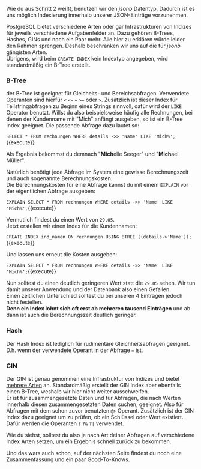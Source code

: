 
Wie du aus Schritt 2 weißt, benutzen wir den _jsonb_ Datentyp. Dadurch ist es uns möglich Indexierung innerhalb unserer JSON-Einträge vorzunehmen.

PostgreSQL bietet verschiedene Arten oder gar Infrastrukturen von Indizes für jeweils verschiedene Aufgabenfelder an.
Dazu gehören B-Trees, Hashes, GINs und noch ein Paar mehr. Alle hier zu erklären würde leider den Rahmen sprengen. Deshalb beschränken wir uns auf die für _jsonb_ gängisten Arten.  
Übrigens, wird beim `CREATE INDEX` kein Indextyp angegeben, wird standardmäßig ein B-Tree erstellt.

### B-Tree
der B-Tree ist geeignet für Gleicheits- und Bereichsabfragen. Verwendete Operanten sind hierfür `<` `<=` `=` `>=` oder `>`. Zusätzlich ist dieser Index für Teilstringabfragen zu Beginn eines Strings sinnvoll, dafür wird der `LIKE` Operator benutzt.
Willst du also beispielsweise häufig alle Rechnungen, bei denen der Kundenname mit "Mich" anfängt ausgeben, so ist ein B-Tree Index geeignet. Die passende Abfrage dazu lautet so:

`SELECT * FROM rechnungen WHERE details ->> 'Name' LIKE 'Mich%';`{{execute}}

Als Ergebnis bekommst du demnach "**Mich**elle Seeger" und "**Mich**ael Müller".

Natürlich benötigt jede Abfrage im System eine gewisse Berechnungszeit und auch sogenannte Berechnungskosten.  
Die Berechnungskosten für eine Abfrage kannst du mit einem `EXPLAIN` vor der eigentlichen Abfrage ausgeben:  

`EXPLAIN SELECT * FROM rechnungen WHERE details ->> 'Name' LIKE 'Mich%';`{{execute}}

Vermutlich findest du einen Wert von `29.05`.   
Jetzt erstellen wir einen Index für die Kundennamen:  

`CREATE INDEX ind_namen ON rechnungen USING BTREE ((details->'Name'));`{{execute}}

Und lassen uns erneut die Kosten ausgeben:  

`EXPLAIN SELECT * FROM rechnungen WHERE details ->> 'Name' LIKE 'Mich%';`{{execute}}

Nun solltest du einen deutlich geringeren Wert statt die `29.05` sehen. Wir tun damit unserer Anwendung und der Datenbank also einen Gefallen.  
Einen zeitlichen Unterschied solltest du bei unseren 4 Einträgen jedoch nicht festellen.  
**Denn ein Index lohnt sich oft erst ab mehreren tausend Einträgen** und ab dann ist auch die Berechnungszeit deutlich geringer.

### Hash 
Der Hash Index ist  lediglich für rudimentäre Gleichheitsabfragen geeignet. D.h. wenn der verwendete Operant in der Abfrage `=` ist. 


### GIN
Der GIN ist genau genommen eine Infrastruktur von Indizes und bietet [mehrere Arten](https://www.postgresql.org/docs/11/gin-examples.html) an. Standardmäßig erstellt der GIN Index aber ebenfalls einen B-Tree, weshalb wir hier nicht weiter ausschweifen.  
Er ist für zusammengesetzte Daten und für Abfragen, die nach Werten innerhalb diesen zusammengesetzten Daten suchen, geeignet. Also für Abfragen mit dem schon zuvor benutzten `@>` Operant. Zusätzlich ist der GIN Index dazu geeignet um zu prüfen, ob ein Schlüssel oder Wert existiert. Dafür werden die Operanten `?` `?&` `?|` verwendet.


Wie du siehst, solltest du also je nach Art deiner Abfragen auf verschiedene Index Arten setzen, um ein Ergebnis schnell zurück zu bekommen.

Und das wars auch schon, auf der nächsten Seite findest du noch eine Zusammenfassung und ein paar Good-To-Knows.

